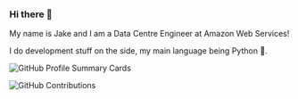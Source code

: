 ### Hi there 👋

My name is Jake and I am a Data Centre Engineer at Amazon Web Services!

I do development stuff on the side, my main language being Python :snake:.

![GitHub Profile Summary Cards](https://github-profile-summary-cards.vercel.app/api/cards/profile-details?username=jakeoliverlee)

![GitHub Contributions](https://github-readme-activity-graph.cyclic.app/graph?username=jakeoliverlee&theme=react)




<!--
**jakeoliverlee/jakeoliverlee** is a ✨ _special_ ✨ repository because its `README.md` (this file) appears on your GitHub profile.

Here are some ideas to get you started:

- 
- 🌱 I’m currently learning ...
- 👯 I’m looking to collaborate on ...
- 🤔 I’m looking for help with ...
- 💬 Ask me about ...
- 📫 How to reach me: ...
- 😄 Pronouns: ...
- ⚡ Fun fact: ...
-->
